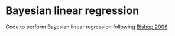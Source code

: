 Bayesian linear regression
==========================

Code to perform Bayesian linear regression following [Bishop 2006](https://www.microsoft.com/en-us/research/uploads/prod/2006/01/Bishop-Pattern-Recognition-and-Machine-Learning-2006.pdf).

